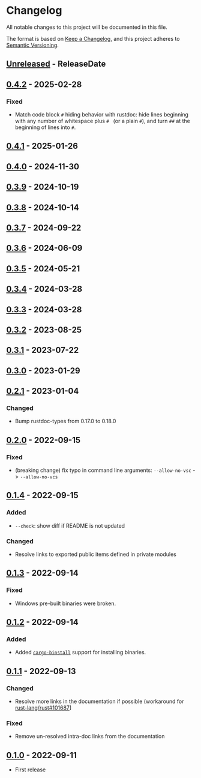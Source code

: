 # Changelog

All notable changes to this project will be documented in this file.

The format is based on [Keep a Changelog](https://keepachangelog.com/en/1.1.0/),
and this project adheres to [Semantic Versioning](https://semver.org/spec/v2.0.0.html).

<!-- next-header -->

## [Unreleased] - ReleaseDate

## [0.4.2] - 2025-02-28

### Fixed

* Match code block `#` hiding behavior with rustdoc: hide lines beginning with any number of whitespace plus `# ` (or a plain `#`), and turn `##` at the beginning of lines into `#`.

## [0.4.1] - 2025-01-26

## [0.4.0] - 2024-11-30

## [0.3.9] - 2024-10-19

## [0.3.8] - 2024-10-14

## [0.3.7] - 2024-09-22

## [0.3.6] - 2024-06-09

## [0.3.5] - 2024-05-21

## [0.3.4] - 2024-03-28

## [0.3.3] - 2024-03-28

## [0.3.2] - 2023-08-25

## [0.3.1] - 2023-07-22

## [0.3.0] - 2023-01-29

## [0.2.1] - 2023-01-04

### Changed

* Bump rustdoc-types from 0.17.0 to 0.18.0

## [0.2.0] - 2022-09-15

### Fixed

* (breaking change) fix typo in command line arguments: `--allow-no-vsc` -> `--allow-no-vcs`

## [0.1.4] - 2022-09-15

### Added

* `--check`: show diff if README is not updated

### Changed

* Resolve links to exported public items defined in private modules

## [0.1.3] - 2022-09-14

### Fixed

* Windows pre-built binaries were broken.

## [0.1.2] - 2022-09-14

### Added

* Added [`cargo-binstall`] support for installing binaries.

[`cargo-binstall`]: https://github.com/cargo-bins/cargo-binstall

## [0.1.1] - 2022-09-13

### Changed

* Resolve more links in the documentation if possible (workaround for [rust-lang/rust#101687](https://github.com/rust-lang/rust/issues/101687)]

### Fixed

* Remove un-resolved intra-doc links from the documentation

## [0.1.0] - 2022-09-11

* First release

<!-- next-url -->
[Unreleased]: https://github.com/gifnksm/cargo-sync-rdme/compare/v0.4.2...HEAD
[0.4.2]: https://github.com/gifnksm/cargo-sync-rdme/compare/v0.4.1...v0.4.2
[0.4.1]: https://github.com/gifnksm/cargo-sync-rdme/compare/v0.4.0...v0.4.1
[0.4.0]: https://github.com/gifnksm/cargo-sync-rdme/compare/v0.3.9...v0.4.0
[0.3.9]: https://github.com/gifnksm/cargo-sync-rdme/compare/v0.3.8...v0.3.9
[0.3.8]: https://github.com/gifnksm/cargo-sync-rdme/compare/v0.3.7...v0.3.8
[0.3.7]: https://github.com/gifnksm/cargo-sync-rdme/compare/v0.3.6...v0.3.7
[0.3.6]: https://github.com/gifnksm/cargo-sync-rdme/compare/v0.3.5...v0.3.6
[0.3.5]: https://github.com/gifnksm/cargo-sync-rdme/compare/v0.3.4...v0.3.5
[0.3.4]: https://github.com/gifnksm/cargo-sync-rdme/compare/v0.3.3...v0.3.4
[0.3.3]: https://github.com/gifnksm/cargo-sync-rdme/compare/v0.3.2...v0.3.3
[0.3.2]: https://github.com/gifnksm/cargo-sync-rdme/compare/v0.3.1...v0.3.2
[0.3.1]: https://github.com/gifnksm/cargo-sync-rdme/compare/v0.3.0...v0.3.1
[0.3.0]: https://github.com/gifnksm/cargo-sync-rdme/compare/v0.2.1...v0.3.0
[0.2.1]: https://github.com/gifnksm/cargo-sync-rdme/compare/v0.2.0...v0.2.1
[0.2.0]: https://github.com/gifnksm/cargo-sync-rdme/compare/v0.1.4...v0.2.0
[0.1.4]: https://github.com/gifnksm/cargo-sync-rdme/compare/v0.1.3...v0.1.4
[0.1.3]: https://github.com/gifnksm/cargo-sync-rdme/compare/v0.1.2...v0.1.3
[0.1.2]: https://github.com/gifnksm/cargo-sync-rdme/compare/v0.1.1...v0.1.2
[0.1.1]: https://github.com/gifnksm/cargo-sync-rdme/compare/v0.1.0...v0.1.1
[0.1.0]: https://github.com/gifnksm/cargo-sync-rdme/commits/v0.1.0
